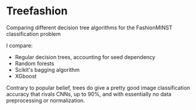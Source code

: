 # Treefashion
Comparing different decision tree algorithms for the FashionMINST classification problem

I compare:

- Regular decision trees, accounting for seed dependency
- Random forests
- Scikit's bagging algorithm
- XGboost

Contrary to popular belief, trees do give a pretty good image classification accuracy that rivals CNNs, up to 90%, and with essentially no data preprocessing or normalization. 

